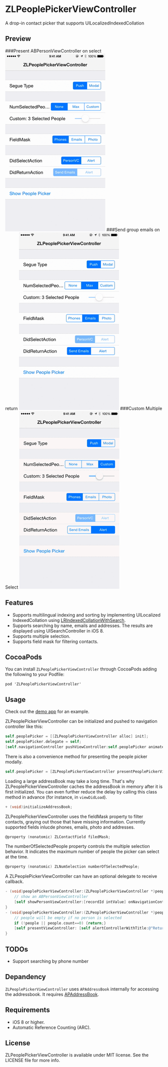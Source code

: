ZLPeoplePickerViewController
============================

A drop-in contact picker that supports UILocalized​Indexed​Collation

Preview
---
###Present ABPersonViewController on select
![ABPersonViewController](Previews/personVCPreview.gif)
###Send group emails on return
![Group Emails](Previews/emailsPreview.gif)
###Custom Multiple Select
![Custom Multiple Select](Previews/mulSelectPreview.gif)

Features
---
- Supports multilingual indexing and sorting by implementing UILocalized​Indexed​Collation using [LRIndexedCollationWithSearch](https://gist.github.com/305676/c128784d22fcf572d3beded690ce84f85449d7c7).
- Supports searching by name, emails and addresses. The results are displayed using UISearchController in iOS 8.
- Supports multiple selection.
- Supports field mask for filtering contacts.

CocoaPods
---
You can install `ZLPeoplePickerViewController` through CocoaPods adding the following to your Podfile:

    pod 'ZLPeoplePickerViewController'

Usage
---
Check out the [demo app](https://github.com/zhxnlai/ZLPeoplePickerViewController/tree/master/ZLPeoplePickerViewControllerDemo) for an example.

ZLPeoplePickerViewController can be initialized and pushed to navigation controller like this:
~~~objective-c
self.peoplePicker = [[ZLPeoplePickerViewController alloc] init];
self.peoplePicker.delegate = self;
[self.navigationController pushViewController:self.peoplePicker animated:YES];
~~~

There is also a convenience method for presenting the people picker modally.
~~~objective-c
self.peoplePicker = [ZLPeoplePickerViewController presentPeoplePickerViewControllerForParentViewController:self];
~~~

Loading a large addressBook may take a long time. That's why ZLPeoplePickerViewController caches the addressBook in memory after it is first initialized. You can even further reduce the delay by calling this class method in advance (for instance, in `viewDidLoad`).
~~~objective-c
+ (void)initializeAddressBook;
~~~

ZLPeoplePickerViewController uses the fieldMask property to filter contacts, graying out those that have missing information. Currently supported fields inlucde phones, emails, photo and addresses.
~~~objective-c
@property (nonatomic) ZLContactField filedMask;
~~~

The numberOfSelectedPeople property controls the multiple selection behavior. It indicates the maximum number of people the picker can select at the time.
~~~objective-c
@property (nonatomic) ZLNumSelection numberOfSelectedPeople;
~~~

A ZLPeoplePickerViewController can have an optional delegate to receive callback.
~~~objective-c
- (void)peoplePickerViewController:(ZLPeoplePickerViewController *)peoplePicker didSelectPerson:(NSNumber *)recordId {
    // show an ABPersonViewController
    [self showPersonViewController:[recordId intValue] onNavigationController:peoplePicker.navigationController];
}
- (void)peoplePickerViewController:(ZLPeoplePickerViewController *)peoplePicker didReturnWithSelectedPeople:(NSArray *)people {
    // people will be empty if no person is selected
    if (!people || people.count==0) {return;}
    [self presentViewController: [self alertControllerWithTitle:@"Return with selected people:" Message:[[self firstNameForPeople:people] componentsJoinedByString:@", "]] animated:YES completion:nil];
}
~~~

TODOs
---
- Support searching by phone number

Depandency
---
`ZLPeoplePickerViewController` uses `APAddressBook` internally for accessing the addressbook. It requires [APAddressBook](https://github.com/Alterplay/APAddressBook).

Requirements
---
- iOS 8 or higher.
- Automatic Reference Counting (ARC).

License
---
ZLPeoplePickerViewController is available under MIT license. See the LICENSE file for more info.
